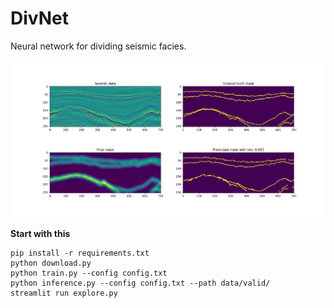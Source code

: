 # DivNet
Neural network for dividing seismic facies.

![Header](images/header.png)

**Start with this**

```
pip install -r requirements.txt
python download.py
python train.py --config config.txt
python inference.py --config config.txt --path data/valid/
streamlit run explore.py
```
